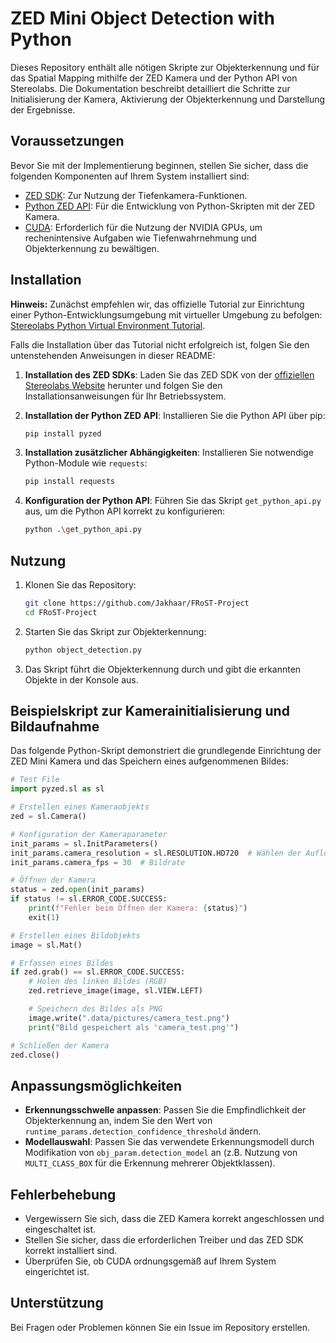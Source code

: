 # ZED Mini Object Detection with Python

Dieses Repository enthält alle nötigen Skripte zur Objekterkennung und für das Spatial Mapping mithilfe der ZED Kamera und der Python API von Stereolabs. Die Dokumentation beschreibt detailliert die Schritte zur Initialisierung der Kamera, Aktivierung der Objekterkennung und Darstellung der Ergebnisse.

## Voraussetzungen

Bevor Sie mit der Implementierung beginnen, stellen Sie sicher, dass die folgenden Komponenten auf Ihrem System installiert sind:

- [ZED SDK](https://www.stereolabs.com/developers/release/): Zur Nutzung der Tiefenkamera-Funktionen.
- [Python ZED API](https://www.stereolabs.com/docs/app-development/python/install/): Für die Entwicklung von Python-Skripten mit der ZED Kamera.
- [CUDA](https://developer.nvidia.com/cuda-downloads): Erforderlich für die Nutzung der NVIDIA GPUs, um rechenintensive Aufgaben wie Tiefenwahrnehmung und Objekterkennung zu bewältigen.

## Installation

**Hinweis:** Zunächst empfehlen wir, das offizielle Tutorial zur Einrichtung einer Python-Entwicklungsumgebung mit virtueller Umgebung zu befolgen: [Stereolabs Python Virtual Environment Tutorial](https://www.stereolabs.com/docs/app-development/python/virtual_env).

Falls die Installation über das Tutorial nicht erfolgreich ist, folgen Sie den untenstehenden Anweisungen in dieser README:

1. **Installation des ZED SDKs**:
   Laden Sie das ZED SDK von der [offiziellen Stereolabs Website](https://www.stereolabs.com/developers/release/) herunter und folgen Sie den Installationsanweisungen für Ihr Betriebssystem.

2. **Installation der Python ZED API**:
   Installieren Sie die Python API über pip:

   ```bash
   pip install pyzed
   ```

3. **Installation zusätzlicher Abhängigkeiten**:
   Installieren Sie notwendige Python-Module wie `requests`:

   ```bash
   pip install requests
   ```

4. **Konfiguration der Python API**:
   Führen Sie das Skript `get_python_api.py` aus, um die Python API korrekt zu konfigurieren:
   ```bash
   python .\get_python_api.py
   ```

## Nutzung

1. Klonen Sie das Repository:

   ```bash
   git clone https://github.com/Jakhaar/FRoST-Project
   cd FRoST-Project
   ```

2. Starten Sie das Skript zur Objekterkennung:

   ```bash
   python object_detection.py
   ```

3. Das Skript führt die Objekterkennung durch und gibt die erkannten Objekte in der Konsole aus.

## Beispielskript zur Kamerainitialisierung und Bildaufnahme

Das folgende Python-Skript demonstriert die grundlegende Einrichtung der ZED Mini Kamera und das Speichern eines aufgenommenen Bildes:

```python
# Test File
import pyzed.sl as sl

# Erstellen eines Kameraobjekts
zed = sl.Camera()

# Konfiguration der Kameraparameter
init_params = sl.InitParameters()
init_params.camera_resolution = sl.RESOLUTION.HD720  # Wählen der Auflösung
init_params.camera_fps = 30  # Bildrate

# Öffnen der Kamera
status = zed.open(init_params)
if status != sl.ERROR_CODE.SUCCESS:
    print(f"Fehler beim Öffnen der Kamera: {status}")
    exit(1)

# Erstellen eines Bildobjekts
image = sl.Mat()

# Erfassen eines Bildes
if zed.grab() == sl.ERROR_CODE.SUCCESS:
    # Holen des linken Bildes (RGB)
    zed.retrieve_image(image, sl.VIEW.LEFT)

    # Speichern des Bildes als PNG
    image.write(".data/pictures/camera_test.png")
    print("Bild gespeichert als 'camera_test.png'")

# Schließen der Kamera
zed.close()
```

## Anpassungsmöglichkeiten

- **Erkennungsschwelle anpassen**: Passen Sie die Empfindlichkeit der Objekterkennung an, indem Sie den Wert von `runtime_params.detection_confidence_threshold` ändern.
- **Modellauswahl**: Passen Sie das verwendete Erkennungsmodell durch Modifikation von `obj_param.detection_model` an (z.B. Nutzung von `MULTI_CLASS_BOX` für die Erkennung mehrerer Objektklassen).

## Fehlerbehebung

- Vergewissern Sie sich, dass die ZED Kamera korrekt angeschlossen und eingeschaltet ist.
- Stellen Sie sicher, dass die erforderlichen Treiber und das ZED SDK korrekt installiert sind.
- Überprüfen Sie, ob CUDA ordnungsgemäß auf Ihrem System eingerichtet ist.

## Unterstützung

Bei Fragen oder Problemen können Sie ein Issue im Repository erstellen.
